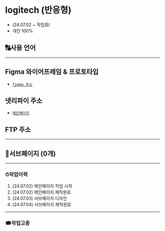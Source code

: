 # logitech (반응형)

* (24.07.02 ~ 작업중)
* 개인 100%
## 🔠사용 언어

---
## Figma 와이어프레임 & 프로토타입
* [`figma 주소`](https://www.figma.com/design/TQ2dZRQrYzf7MjAp0DiGr9/logitech-%EB%A6%AC%EB%94%94%EC%9E%90%EC%9D%B8?node-id=0-1&t=dCjMtVrbruDb2aVB-1)
## 넷리파이 주소
* [`메인페이지`](http://ttunmill.dothome.co.kr/logitech/index.html)
## FTP 주소

---
## 🔗서브페이지 (0개)

---
### ⏱작업이력
1. (24.07.02) 메인페이지 작업 시작
2. (24.07.02) 메인페이지 제작완료
3. (24.07.03) 서브페이지 디자인
4. (24.07.04) 서브페이지 제작완료
---
### 🗯작업고충

